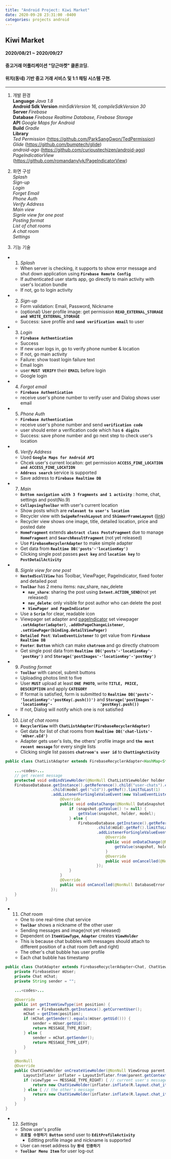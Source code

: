 ```yaml
---
title: "Android Project: Kiwi Market"
date: 2020-09-28 23:31:00 -0400
categories: projects android
---
```


## Kiwi Market
#### 2020/08/21 ~ 2020/09/27
#### 중고거래 어플리케이션 "당근마켓" 클론코딩.
#### 위치(동네) 기반 중고 거래 서비스 및 1:1 채팅 시스템 구현.
***
1. 개발 환경   
**Language** *Java 1.8*    
**Android Sdk Version** *minSdkVersion 16, compileSdkVersion 30*    
**Server** *Firebase*    
**Database** *Firebase Realtime Database, Firebase Storage*    
**API** *Google Maps for Android*    
**Build** *Gradle*    
**Library**    
*Ted Permission* (<https://github.com/ParkSangGwon/TedPermission>)    
*Glide* (<https://github.com/bumptech/glide>)    
*android-ago* (<https://github.com/curioustechizen/android-ago>)    
*PageIndicatiorView* (<https://github.com/romandanylyk/PageIndicatorView>)    

2. 화면 구성   
*Splash*    
*Sign-up*    
*Login*    
*Forget Email*    
*Phone Auth*    
*Verify Address*    
*Main view*    
*Signle view for one post*    
*Posting format*        
*List of chat rooms*       
*A chat room*    
*Settings*    

3. 기능 기술     
- 1. *Splash*    
   - When server is checking, it supports to show error message and shut down application using **`Firebase Remote Config`**
   - If authenticated user starts app, go directly to main activity with user's location bundle
   - If not, go to login activity
- 2. *Sign-up*
  - Form validation: Email, Password, Nickname
  - (optional) User profile image: get permission **`READ_EXTERNAL_STORAGE and WRITE_EXTERNAL_STORAGE`**
  - Success: save profile and **`send verification email`** to user
- 3. *Login*
  - **`Firebase Authentication`**
  - Success
  - If new user logs in, go to verify phone number & location
  - If not, go main activity
  - Failure: show toast login failure text 
  - Email login
  - user **`MUST VERIFY`** their **`EMAIL`** before login
  - Google login
- 4. *Forgot email*
  - **`Firebase Authentication`**
  - receive user's phone number to verify user and Dialog shows user email
- 5. *Phone Auth*
  - **`Firebase Authentication`**
  - receive user's phone number and send **`verification code`**
  - user should enter a verification code which has **`6 digits`**
  - Success: save phone number and go next step to check user's location
- 6. *Verify Address*
  - Used **`Google Maps for Android API`**
  - Chcek user's current locaiton: get permission **`ACCESS_FINE_LOCATION and ACCESS_FINE_LOCATION`**
  - **`Address search`** service is supported 
  - Save address to **`Firebase Realtime DB`**
- 7. *Main*
  - **`Bottom navigation with 3 fragments and 1 activity`** : home, chat, settings and post(No.9)
  - **`CollapsingToolbar`** with user's current location
  - Show posts which are **`relevant to user's location`**
  - Recycler view with **`SwipeRefreshLayout`** and **`ShimmerFrameLayout`** ([link](https://facebook.github.io/shimmer-android/>))
  - Recycler view shows one image, title, detailed location, price and posted date
  - **`HomeFragment`** extends **`abstract class PostsFragment`** due to manage **`HomeFragment`** and **`SearchResultFragment`** (not yet released)
  - Use **`FirebaseRecyclerAdapter`** to make simple adapter
  - Get data from **`Realtime DB('posts'-'locationKey')`**
  - Clicking single post passes **`post key`** and **`location key`** to **`PostDetailActivity`**
- 8. *Signle view for one post*
  - **`NestedScollView`** has Toolbar, ViewPager, PageIndicator, fixed footer and detailed post
  - **`Toolbar`** has 2 menu items: nav_share, nav_delete
    - **`nav_share`**: sharing the post using **`Intent.ACTION_SEND`**(not yet released)
    - **`nav_delete`**: only visible for post author who can delete the post
    - **`ViewPager and PageIndicator`**
  - Use a **`Scrim`** for clear, readable icon
  - Viewpager set adapter and [pageIndicator](https://github.com/romandanylyk/PageIndicatorView) set viewpager **`.setAdapter(adapter)`**,            **`.addOnPageChangeListener`**, **`.setViewPager(binding.detailViewPager)`**
  - **`Detailed Post`**: **`ValueEventListener`** to get value from **`Firebase Realtime DB`**
  - **`Footer`**: **`Button`** which can make **`chatroom`** and go directly chatroom
  - Get single post data from **`Realtime DB('posts'-'locationKey'-'postKey')`** and **`Storage('postImages'-'locationKey'-'postKey')`**
- 9. *Posting format*
  - **`Toolbar`** with cancel, submit buttons
  - Uploading photos limit to five
  - User **`MUST`** upload at least **`ONE PHOTO`**, write **`TITLE, PRICE, DESCRIPTION`** and apply **`CATEGORY`**
  - If format is satisfied, form is submitted to **`Realtime DB('posts'-'locationKey'-'postKey(.push())')`** and **`Storage('postImages'-'locationKey'-                     'postKey(.push())`**
  - If not, Dialog will notify which one is not satisfied
- 10. *List of chat rooms*
  - **`RecyclerView`** with **`ChatListAdapter(FirebaseRecyclerAdapter)`**
  - Get data for list of chat rooms from **`Realtime DB('chat-lists'-'mUser.uId')`**
  - Adapter gets user's lists, the others' profile image and **`the most recent message`** for every single lists
  - Clicking single list passes **`chatroom's user id`** to **`ChattingActivity`**
``` java
public class ChatListAdapter extends FirebaseRecyclerAdapter<HashMap<String, String>, ChatListAdapter.ChatListViewHolder> {
   
    ...<codes>...
    // get recent message
    protected void onBindViewHolder(@NonNull ChatListViewHolder holder, int position, @NonNull HashMap<String, String> model) {
    FirebaseDatabase.getInstance().getReference().child("user-chats").child(mUid)
                    .child(model.get("uId")).getRef().limitToLast(1)
                    .addListenerForSingleValueEvent(new ValueEventListener() {
                        @Override
                        public void onDataChange(@NonNull DataSnapshot snapshot) {
                            if (snapshot.getValue() != null) {
                                getValue(snapshot, holder, model);
                            } else {
                                FirebaseDatabase.getInstance().getReference().child("user-chats").child(model.get("uId"))
                                        .child(mUid).getRef().limitToLast(1)
                                        .addListenerForSingleValueEvent(new ValueEventListener() {
                                            @Override
                                            public void onDataChange(@NonNull DataSnapshot snapshot) {
                                                getValue(snapshot, holder, model);
                                            }
                                            @Override
                                            public void onCancelled(@NonNull DatabaseError error) {}
                                        });
                            }
                        }
                        @Override
                        public void onCancelled(@NonNull DatabaseError error) {}
                    });
    }
}
```
- 11. *Chat room*
  - One to one real-time chat service
  - **`Toolbar`** shows a nickname of the other user
  - Sending messages and image(not yet released)
  - Dependent on **`ItemViewType`**, **`Adapter`** creates **`ViewHolder`**
  - This is because chat bubbles with messages should attach to different position of a chat room (left and right)
  - The other's chat bubble has user profile
  - Each chat bubble has timestamp
``` java
public class ChatAdapter extends FirebaseRecyclerAdapter<Chat, ChatViewHolder> {
    private FirebaseUser mUser;
    private Chat mChat;
    private String sender = "";

    ...<codes>...

    @Override
    public int getItemViewType(int position) {
        mUser = FirebaseAuth.getInstance().getCurrentUser();
        mChat = getItem(position);
        if (mChat.getSender().equals(mUser.getUid())) {
            sender = mUser.getUid();
            return MESSAGE_TYPE_RIGHT;
        } else {
            sender = mChat.getSender();
            return MESSAGE_TYPE_LEFT;
        }
    }

    @NonNull
    @Override
    public ChatViewHolder onCreateViewHolder(@NonNull ViewGroup parent, int viewType) {
        LayoutInflater inflater = LayoutInflater.from(parent.getContext());
        if (viewType == MESSAGE_TYPE_RIGHT) { // current user's message
            return new ChatViewHolder(inflater.inflate(R.layout.chat_item_right, parent, false), MESSAGE_TYPE_RIGHT);
        } else { // the other's message
            return new ChatViewHolder(inflater.inflate(R.layout.chat_item_left, parent, false), MESSAGE_TYPE_LEFT);
        }
    }
}
```
- 12. *Settings*
  - Show user's profile
  - **`프로필 수정하기 Button`** send user to **`EditProfileActivity`**
    - Editting profile image and nickname is supported
  - User can reset address by **`동네 인증하기`**
  - **`Toolbar Menu Item`** for user log-out

